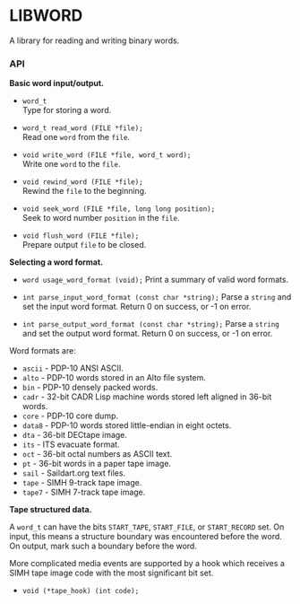 # LIBWORD

A library for reading and writing binary words.

### API

**Basic word input/output.**

- `word_t`  
   Type for storing a word.

- `word_t read_word (FILE *file);`  
   Read one `word` from the `file`.

- `void write_word (FILE *file, word_t word);`  
   Write one `word` to the `file`.

- `void rewind_word (FILE *file);`  
   Rewind the `file` to the beginning.

- `void seek_word (FILE *file, long long position);`  
   Seek to word number `position` in the `file`.

- `void flush_word (FILE *file);`  
   Prepare output `file` to be closed.

**Selecting a word format.**

- `word usage_word_format (void);`
   Print a summary of valid word formats.

- `int parse_input_word_format (const char *string);`
   Parse a `string` and set the input word format.
   Return 0 on success, or -1 on error.

- `int parse_output_word_format (const char *string);`
   Parse a `string` and set the output word format.
   Return 0 on success, or -1 on error.

Word formats are:

- `ascii` - PDP-10 ANSI ASCII.
- `alto` - PDP-10 words stored in an Alto file system.
- `bin` - PDP-10 densely packed words.
- `cadr` - 32-bit CADR Lisp machine words stored left aligned in 36-bit words.
- `core` - PDP-10 core dump.
- `data8` - PDP-10 words stored little-endian in eight octets.
- `dta` - 36-bit DECtape image.
- `its` - ITS evacuate format.
- `oct` - 36-bit octal numbers as ASCII text.
- `pt` - 36-bit words in a paper tape image.
- `sail` - Saildart.org text files.
- `tape` - SIMH 9-track tape image.
- `tape7` - SIMH 7-track tape image.

**Tape structured data.**

A `word_t` can have the bits `START_TAPE`, `START_FILE`, or
`START_RECORD` set.  On input, this means a structure boundary was
encountered before the word.  On output, mark such a boundary before
the word.

More complicated media events are supported by a hook which receives
a SIMH tape image code with the most significant bit set.

- `void (*tape_hook) (int code);`
